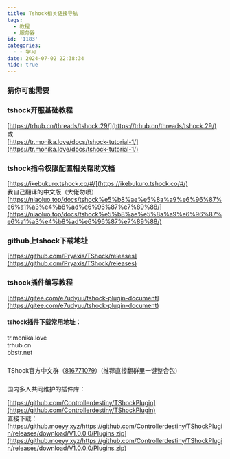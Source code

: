 ```yaml
---
title: Tshock相关链接导航
tags:
  - 教程
  - 服务器
id: '1183'
categories:
  - - 学习
date: 2024-07-02 22:38:34
hide: true
---
```


### 猜你可能需要

### tshock开服基础教程

[https://trhub.cn/threads/tshock.29/](https://trhub.cn/threads/tshock.29/)  
或  
[https://tr.monika.love/docs/tshock-tutorial-1/](https://tr.monika.love/docs/tshock-tutorial-1/)

### tshock指令权限配置相关帮助文档

[https://ikebukuro.tshock.co/#/](https://ikebukuro.tshock.co/#/)  
我自己翻译的中文版（大佬勿喷）  
[https://niaoluo.top/docs/tshock%e5%b8%ae%e5%8a%a9%e6%96%87%e6%a1%a3%e4%b8%ad%e6%96%87%e7%89%88/](https://niaoluo.top/docs/tshock%e5%b8%ae%e5%8a%a9%e6%96%87%e6%a1%a3%e4%b8%ad%e6%96%87%e7%89%88/)

### github上tshock下载地址

[https://github.com/Pryaxis/TShock/releases](https://github.com/Pryaxis/TShock/releases)

### tshock插件编写教程

[https://gitee.com/e7udyuu/tshock-plugin-document](https://gitee.com/e7udyuu/tshock-plugin-document)

#### tshock插件下载常用地址：

tr.monika.love  
trhub.cn  
bbstr.net

###   
TShock官方中文群（[816771079](https://qm.qq.com/q/Srd801GTWq)）(推荐直接翻群里一键整合包)

###   
国内多人共同维护的插件库：

[https://github.com/Controllerdestiny/TShockPlugin](https://github.com/Controllerdestiny/TShockPlugin)  
直接下载：[https://github.moeyy.xyz/https://github.com/Controllerdestiny/TShockPlugin/releases/download/V1.0.0.0/Plugins.zip](https://github.moeyy.xyz/https://github.com/Controllerdestiny/TShockPlugin/releases/download/V1.0.0.0/Plugins.zip)